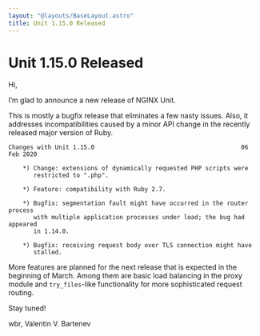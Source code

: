 ```yaml
---
layout: "@layouts/BaseLayout.astro"
title: Unit 1.15.0 Released
---
```

# Unit 1.15.0 Released

Hi,

I’m glad to announce a new release of NGINX Unit.

This is mostly a bugfix release that eliminates a few nasty issues.
Also, it addresses incompatibilities caused by a minor API change in
the recently released major version of Ruby.

```none
Changes with Unit 1.15.0                                         06 Feb 2020

    *) Change: extensions of dynamically requested PHP scripts were
       restricted to ".php".

    *) Feature: compatibility with Ruby 2.7.

    *) Bugfix: segmentation fault might have occurred in the router process
       with multiple application processes under load; the bug had appeared
       in 1.14.0.

    *) Bugfix: receiving request body over TLS connection might have
       stalled.
```

More features are planned for the next release that is expected in the
beginning of March.  Among them are basic load balancing in the proxy module
and `try_files`-like functionality for more sophisticated request
routing.

Stay tuned!

wbr, Valentin V. Bartenev
